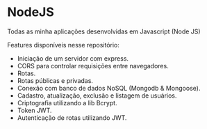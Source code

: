 # NodeJS
Todas as minha aplicações desenvolvidas em Javascript (Node JS)

Features disponíveis nesse repositório:

- Iniciação de um servidor com express.
- CORS para controlar requisições entre navegadores.
- Rotas.
- Rotas públicas e privadas.
- Conexão com banco de dados NoSQL (Mongodb & Mongoose).
- Cadastro, atualização, exclusão e listagem de usuários.
- Criptografia utilizando a lib Bcrypt.
- Token JWT.
- Autenticação de rotas utilizando JWT.
